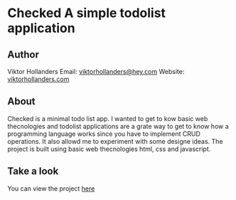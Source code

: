 # Checked A simple todolist application

## Author

Viktor Hollanders
Email: <viktorhollanders@hey.com>
Website: [viktorhollanders.com](https://viktorhollanders.com)

## About

Checked is a minimal todo list app. I wanted to get to kow basic web thecnologies and todolist applications are a grate way to get to know how a programming language works since you have to implement CRUD operations. It also allowd me to experiment with some designe ideas. The project is built using basic web thecnologies html, css and javascript.

## Take a look

You can view the project [here](https://viktorhollanders.github.io/checked/)
